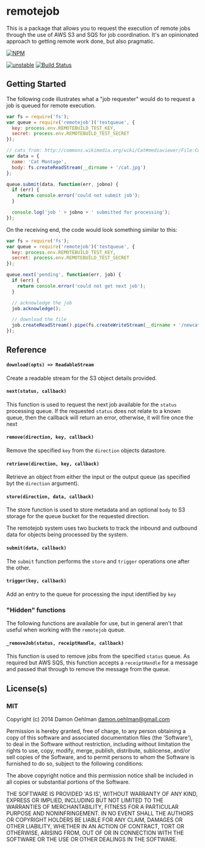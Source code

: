 # remotejob

This is a package that allows you to request the execution of remote jobs
through the use of AWS S3 and SQS for job coordination.  It's an opinionated
approach to getting remote work done, but also pragmatic.


[![NPM](https://nodei.co/npm/remotejob.png)](https://nodei.co/npm/remotejob/)

[![unstable](https://img.shields.io/badge/stability-unstable-yellowgreen.svg)](https://github.com/dominictarr/stability#unstable) [![Build Status](https://img.shields.io/travis/DamonOehlman/remotejob.svg?branch=master)](https://travis-ci.org/DamonOehlman/remotejob) 

## Getting Started

The following code illustrates what a "job requester" would do to request a job
is queued for remote execution.

```js
var fs = require('fs');
var queue = require('remotejob')('testqueue', {
  key: process.env.REMOTEBUILD_TEST_KEY,
  secret: process.env.REMOTEBUILD_TEST_SECRET
});

// cats from: http://commons.wikimedia.org/wiki/Cat#mediaviewer/File:Collage_of_Six_Cats-01.jpg
var data = {
  name: 'Cat Montage',
  body: fs.createReadStream(__dirname + '/cat.jpg')
};

queue.submit(data, function(err, jobno) {
  if (err) {
    return console.error('could not submit job');
  }

  console.log('job ' + jobno + ' submitted for processing');
});

```

On the receiving end, the code would look something similar to this:

```js
var fs = require('fs');
var queue = require('remotejob')('testqueue', {
  key: process.env.REMOTEBUILD_TEST_KEY,
  secret: process.env.REMOTEBUILD_TEST_SECRET
});

queue.next('pending', function(err, job) {
  if (err) {
    return console.error('could not get next job');
  }

  // acknowledge the job
  job.acknowledge();

  // download the file
  job.createReadStream().pipe(fs.createWriteStream(__dirname + '/newcat.jpg'));
});

```

## Reference

#### `download(opts) => ReadableStream`

Create a readable stream for the S3 object details provided.

#### `next(status, callback)`

This function is used to request the next job available for the `status`
processing queue. If the requested `status` does not relate to a known
queue, then the callback will return an error, otherwise, it will
fire once the next

#### `remove(direction, key, callback)`

Remove the specified `key` from the `direction` objects datastore.

#### `retrieve(direction, key, callback)`

Retrieve an object from either the input or the output queue (as
specified byt the `direction` argument).

#### `store(direction, data, callback)`

The store function is used to store metadata and an optional `body` to
S3 storage for the queue bucket for the requested direction.

The remotejob system uses two buckets to track the inbound and outbound
data for objects being processed by the system.

#### `submit(data, callback)`

The `submit` function performs the `store` and `trigger` operations
one after the other.

#### `trigger(key, callback)`

Add an entry to the queue for processing the input identified by `key`

### "Hidden" functions

The following functions are available for use, but in general aren't that
useful when working with the `remotejob` queue.

#### `_removeJob(status, receiptHandle, callback)`

This function is used to remove jobs from the specified `status` queue.
As required but AWS SQS, this function accepts a `receiptHandle` for a
message and passed that through to remove the message from the queue.

## License(s)

### MIT

Copyright (c) 2014 Damon Oehlman <damon.oehlman@gmail.com>

Permission is hereby granted, free of charge, to any person obtaining
a copy of this software and associated documentation files (the
'Software'), to deal in the Software without restriction, including
without limitation the rights to use, copy, modify, merge, publish,
distribute, sublicense, and/or sell copies of the Software, and to
permit persons to whom the Software is furnished to do so, subject to
the following conditions:

The above copyright notice and this permission notice shall be
included in all copies or substantial portions of the Software.

THE SOFTWARE IS PROVIDED 'AS IS', WITHOUT WARRANTY OF ANY KIND,
EXPRESS OR IMPLIED, INCLUDING BUT NOT LIMITED TO THE WARRANTIES OF
MERCHANTABILITY, FITNESS FOR A PARTICULAR PURPOSE AND NONINFRINGEMENT.
IN NO EVENT SHALL THE AUTHORS OR COPYRIGHT HOLDERS BE LIABLE FOR ANY
CLAIM, DAMAGES OR OTHER LIABILITY, WHETHER IN AN ACTION OF CONTRACT,
TORT OR OTHERWISE, ARISING FROM, OUT OF OR IN CONNECTION WITH THE
SOFTWARE OR THE USE OR OTHER DEALINGS IN THE SOFTWARE.
